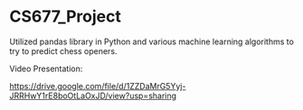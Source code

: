 # CS677_Project
Utilized pandas library in Python and various machine learning algorithms to try to predict chess openers.

Video Presentation:

https://drive.google.com/file/d/1ZZDaMrG5Yyj-JRRHwY1rE8boOtLaOxJD/view?usp=sharing
